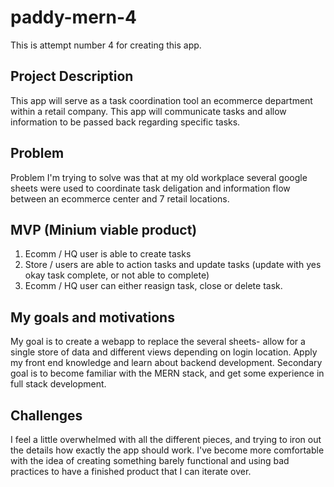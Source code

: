 # paddy-mern-4
This is attempt number 4 for creating this app. 

## Project Description
This app will serve as a task coordination tool an ecommerce department within a retail company. This app will communicate tasks and allow information to be passed back regarding specific tasks.

## Problem
Problem I'm trying to solve was that at my old workplace several google sheets were used to coordinate task deligation and information flow between an ecommerce center and 7 retail locations. 

## MVP (Minium viable product)
1. Ecomm / HQ user is able to create tasks
2. Store / users are able to action tasks and update tasks (update with yes okay task complete, or not able to complete)
3. Ecomm / HQ user can either reasign task, close or delete task.  

## My goals and motivations
My goal is to create a webapp to replace the several sheets- allow for a single store of data and different views depending on login location. Apply my front end knowledge and learn about backend development. 
Secondary goal is to become familiar with the MERN stack, and get some experience in full stack development. 

## Challenges
I feel a little overwhelmed with all the different pieces, and trying to iron out the details how exactly the app should work.
I've become more comfortable with the idea of creating something barely functional and using bad practices to have a finished product that I can iterate over. 
